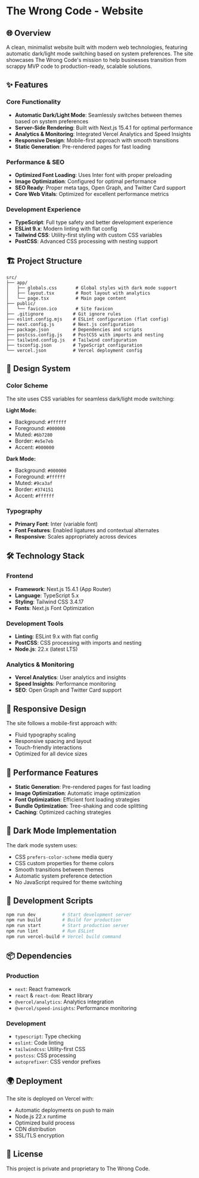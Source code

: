 # The Wrong Code - Website

## 🌐 Overview

A clean, minimalist website built with modern web technologies, featuring automatic dark/light mode switching based on system preferences. The site showcases The Wrong Code's mission to help businesses transition from scrappy MVP code to production-ready, scalable solutions.

## ✨ Features

### Core Functionality
- **Automatic Dark/Light Mode**: Seamlessly switches between themes based on system preferences
- **Server-Side Rendering**: Built with Next.js 15.4.1 for optimal performance
- **Analytics & Monitoring**: Integrated Vercel Analytics and Speed Insights
- **Responsive Design**: Mobile-first approach with smooth transitions
- **Static Generation**: Pre-rendered pages for fast loading

### Performance & SEO
- **Optimized Font Loading**: Uses Inter font with proper preloading
- **Image Optimization**: Configured for optimal performance
- **SEO Ready**: Proper meta tags, Open Graph, and Twitter Card support
- **Core Web Vitals**: Optimized for excellent performance metrics

### Development Experience
- **TypeScript**: Full type safety and better development experience
- **ESLint 9.x**: Modern linting with flat config
- **Tailwind CSS**: Utility-first styling with custom CSS variables
- **PostCSS**: Advanced CSS processing with nesting support

## 🏗️ Project Structure

```
src/
├── app/
│   ├── globals.css       # Global styles with dark mode support
│   ├── layout.tsx        # Root layout with analytics
│   └── page.tsx          # Main page content
├── public/
│   └── favicon.ico       # Site favicon
├── .gitignore           # Git ignore rules
├── eslint.config.mjs    # ESLint configuration (flat config)
├── next.config.js       # Next.js configuration
├── package.json         # Dependencies and scripts
├── postcss.config.js    # PostCSS with imports and nesting
├── tailwind.config.js   # Tailwind configuration
├── tsconfig.json        # TypeScript configuration
└── vercel.json          # Vercel deployment config
```

## 🎨 Design System

### Color Scheme
The site uses CSS variables for seamless dark/light mode switching:

**Light Mode:**
- Background: `#ffffff`
- Foreground: `#000000`
- Muted: `#6b7280`
- Border: `#e5e7eb`
- Accent: `#000000`

**Dark Mode:**
- Background: `#000000`
- Foreground: `#ffffff`
- Muted: `#9ca3af`
- Border: `#374151`
- Accent: `#ffffff`

### Typography
- **Primary Font**: Inter (variable font)
- **Font Features**: Enabled ligatures and contextual alternates
- **Responsive**: Scales appropriately across devices

## 🛠️ Technology Stack

### Frontend
- **Framework**: Next.js 15.4.1 (App Router)
- **Language**: TypeScript 5.x
- **Styling**: Tailwind CSS 3.4.17
- **Fonts**: Next.js Font Optimization

### Development Tools
- **Linting**: ESLint 9.x with flat config
- **PostCSS**: CSS processing with imports and nesting
- **Node.js**: 22.x (latest LTS)

### Analytics & Monitoring
- **Vercel Analytics**: User analytics and insights
- **Speed Insights**: Performance monitoring
- **SEO**: Open Graph and Twitter Card support

## 📱 Responsive Design

The site follows a mobile-first approach with:
- Fluid typography scaling
- Responsive spacing and layout
- Touch-friendly interactions
- Optimized for all device sizes

## 🚀 Performance Features

- **Static Generation**: Pre-rendered pages for fast loading
- **Image Optimization**: Automatic image optimization
- **Font Optimization**: Efficient font loading strategies
- **Bundle Optimization**: Tree-shaking and code splitting
- **Caching**: Optimized caching strategies

## 🌙 Dark Mode Implementation

The dark mode system uses:
- CSS `prefers-color-scheme` media query
- CSS custom properties for theme colors
- Smooth transitions between themes
- Automatic system preference detection
- No JavaScript required for theme switching

## 🔧 Development Scripts

```bash
npm run dev          # Start development server
npm run build        # Build for production
npm run start        # Start production server
npm run lint         # Run ESLint
npm run vercel-build # Vercel build command
```

## 📦 Dependencies

### Production
- `next`: React framework
- `react` & `react-dom`: React library
- `@vercel/analytics`: Analytics integration
- `@vercel/speed-insights`: Performance monitoring

### Development
- `typescript`: Type checking
- `eslint`: Code linting
- `tailwindcss`: Utility-first CSS
- `postcss`: CSS processing
- `autoprefixer`: CSS vendor prefixes

## 🌍 Deployment

The site is deployed on Vercel with:
- Automatic deployments on push to main
- Node.js 22.x runtime
- Optimized build process
- CDN distribution
- SSL/TLS encryption

## 📄 License

This project is private and proprietary to The Wrong Code.